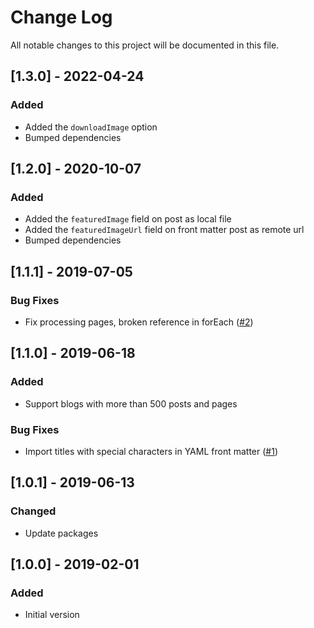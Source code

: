 # Change Log

All notable changes to this project will be documented in this file.

## [1.3.0] - 2022-04-24

### Added

- Added the `downloadImage` option
- Bumped dependencies

## [1.2.0] - 2020-10-07

### Added

- Added the `featuredImage` field on post as local file
- Added the `featuredImageUrl` field on front matter post as remote url
- Bumped dependencies

## [1.1.1] - 2019-07-05

### Bug Fixes

- Fix processing pages, broken reference in forEach ([#2](https://github.com/valse/gatsby-source-blogger/pull/2))

## [1.1.0] - 2019-06-18

### Added

- Support blogs with more than 500 posts and pages

### Bug Fixes

- Import titles with special characters in YAML front matter ([#1](https://github.com/valse/gatsby-source-blogger/issues/1))

## [1.0.1] - 2019-06-13

### Changed

- Update packages

## [1.0.0] - 2019-02-01

### Added

- Initial version

